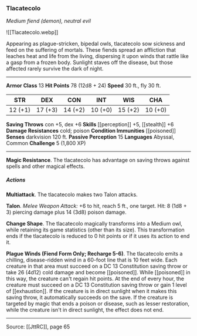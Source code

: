 ### Tlacatecolo
_Medium fiend (demon), neutral evil_

![[Tlacatecolo.webp]]

Appearing as plague-stricken, bipedal owls, tlacatecolo sow sickness and feed on the suffering of mortals. These fiends spread an affliction that leaches heat and life from the living, dispersing it upon winds that rattle like a gasp from a frozen body. Sunlight staves off the disease, but those affected rarely survive the dark of night.




---

**Armor Class** 13
**Hit Points** 78 (12d8 + 24)
**Speed** 30 ft., fly 30 ft.

| STR     | DEX     | CON     | INT     | WIS     | CHA     |
|---------|---------|---------|---------|---------|---------|
| 12 (+1) | 17 (+3) | 14 (+2) | 10 (+0) | 15 (+2) | 10 (+0) |

**Saving Throws** con +5, dex +6
**Skills** [[perception]] +5, [[stealth]] +6
**Damage Resistances** cold; poison
**Condition Immunities** [[poisoned]]
**Senses** darkvision 120 ft.
**Passive Perception** 15
**Languages** Abyssal, Common
**Challenge** 5 (1,800 XP)

---

**Magic Resistance**. The tlacatecolo has advantage on saving throws against spells and other magical effects.

##### Actions
**Multiattack**. The tlacatecolo makes two Talon attacks.

**Talon**. _Melee Weapon Attack:_ +6 to hit, reach 5 ft., one target. Hit: 8 (1d8 + 3) piercing damage plus 14 (3d8) poison damage.

**Change Shape**. The tlacatecolo magically transforms into a Medium owl, while retaining its game statistics (other than its size). This transformation ends if the tlacatecolo is reduced to 0 hit points or if it uses its action to end it.

**Plague Winds (Fiend Form Only; Recharge 5-6)**. The tlacatecolo emits a chilling, disease-ridden wind in a 60-foot line that is 10 feet wide. Each creature in that area must succeed on a DC 13 Constitution saving throw or take 26 (4d12) cold damage and become [[poisoned]]. While [[poisoned]] in this way, the creature can't regain hit points. At the end of every hour, the creature must succeed on a DC 13 Constitution saving throw or gain 1 level of [[exhaustion]]. If the creature is in direct sunlight when it makes this saving throw, it automatically succeeds on the save. If the creature is targeted by magic that ends a poison or disease, such as lesser restoration, while the creature isn't in direct sunlight, the effect does not end.


---

Source: [[JttRC]], page 65
